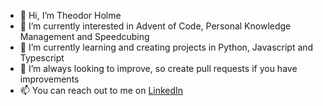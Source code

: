 - 👋 Hi, I’m Theodor Holme
- 👀 I’m currently interested in Advent of Code, Personal Knowledge Management and Speedcubing
- 🌱 I’m currently learning and creating projects in Python, Javascript and Typescript 
- 🚀 I’m always looking to improve, so create pull requests if you have improvements
- 📫 You can reach out to me on [LinkedIn](https://no.linkedin.com/in/theodor-holme)

<!---
taholme/taholme is a ✨ special ✨ repository because its `README.md` (this file) appears on your GitHub profile.
You can click the Preview link to take a look at your changes.
--->
